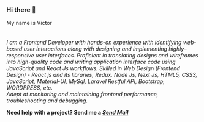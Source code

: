 ### Hi there 👋
My name is Victor
<br/>
<br/>
<br/>
*I am a Frontend Developer with hands-on experience with identifying web-based user interactions along with designing and implementing highly–responsive user interfaces. Proficient in translating designs and wireframes into high-quality code and writing application interface code using JavaScript and React Js workflows. Skilled in Web Design (Frontend Design) - React js and its libraries, Redux, Node Js, Next Js, HTML5, CSS3, JavaScript, Material-UI, MySql, Laravel Restful API, Bootstrap, WORDPRESS, etc. <br/>
Adept at monitoring and maintaining frontend performance, troubleshooting and debugging.*

**Need help with a project? Send me a _[Send Mail](ovajayi@gmail.com)_**

<!--
**oluwatoyinn/oluwatoyinn** is a ✨ _special_ ✨ repository because its `README.md` (this file) appears on your GitHub profile.

Here are some ideas to get you started:

- 🔭 I’m currently working on ...
- 🌱 I’m currently learning ...
- 👯 I’m looking to collaborate on ...
- 🤔 I’m looking for help with ...
- 💬 Ask me about ...
- 📫 How to reach me: ...
- 😄 Pronouns: ...
- ⚡ Fun fact: ...
-->

